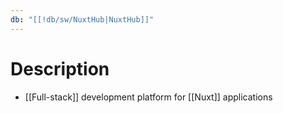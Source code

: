 ```yaml
---
db: "[[!db/sw/NuxtHub|NuxtHub]]"
---
```

# Description
- [[Full-stack]] development platform for [[Nuxt]] applications